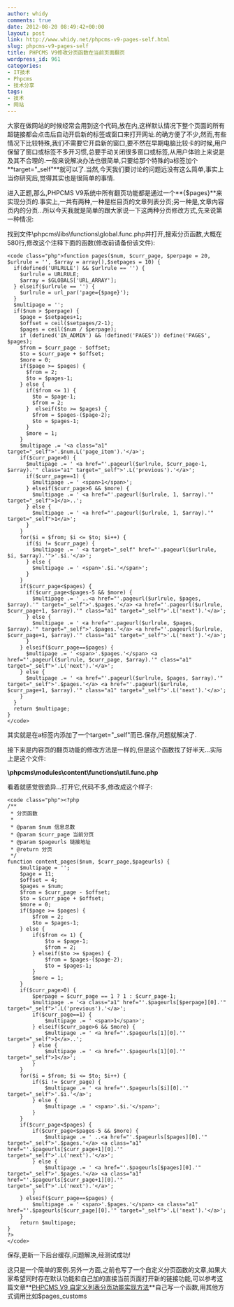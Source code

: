 ```yaml
---
author: whidy
comments: true
date: 2012-08-20 08:49:42+00:00
layout: post
link: http://www.whidy.net/phpcms-v9-pages-self.html
slug: phpcms-v9-pages-self
title: PHPCMS V9修改分页函数在当前页面翻页
wordpress_id: 961
categories:
- IT技术
- Phpcms
- 技术分享
tags:
- 技术
- 网站
---
```


大家在做网站的时候经常会用到<base target="_blank" />这个代码,放在<head></head>内,这样默认情况下整个页面的所有超链接都会点击后自动开启新的标签或窗口来打开网址.的确方便了不少,然而,有些情况下比较特殊,我们不需要它开启新的窗口,要不然在早期电脑比较卡的时候,用户保留了窗口或标签不多开习惯,总要手动关闭很多窗口或标签,从用户体验上来说是及其不合理的.一般来说解决办法也很简单,只要给那个特殊的a标签加个**target="_self"**就可以了.当然,今天我们要讨论的问题远没有这么简单,事实上当你研究后,觉得其实也是很简单的事情.
<!-- more -->
进入正题,那么,PHPCMS V9系统中所有翻页功能都是通过一个**{$pages}**来实现分页的.事实上,一共有两种,一种是栏目页的文章列表分页;另一种是,文章内容页内的分页...所以今天我就是简单的跟大家说一下这两种分页修改方式,先来说第一种情况:

找到文件\phpcms\libs\functions\global.func.php并打开,搜索分页函数,大概在580行,修改这个注释下面的函数(修改前请备份该文件):


    
    <code class="php">function pages($num, $curr_page, $perpage = 20, $urlrule = '', $array = array(),$setpages = 10) {
      if(defined('URLRULE') && $urlrule == '') {
        $urlrule = URLRULE;
        $array = $GLOBALS['URL_ARRAY'];
      } elseif($urlrule == '') {
        $urlrule = url_par('page={$page}');
      }
      $multipage = '';
      if($num > $perpage) {
        $page = $setpages+1;
        $offset = ceil($setpages/2-1);
        $pages = ceil($num / $perpage);
        if (defined('IN_ADMIN') && !defined('PAGES')) define('PAGES', $pages);
        $from = $curr_page - $offset;
        $to = $curr_page + $offset;
        $more = 0;
        if($page >= $pages) {
          $from = 2;
          $to = $pages-1;
        } else {
          if($from <= 1) {
            $to = $page-1;
            $from = 2;
          }  elseif($to >= $pages) {
            $from = $pages-($page-2);
            $to = $pages-1;
          }
          $more = 1;
        }
        $multipage .= '<a class="a1" target="_self">'.$num.L('page_item').'</a>';
        if($curr_page>0) {
          $multipage .= ' <a href="'.pageurl($urlrule, $curr_page-1, $array).'" class="a1" target="_self">'.L('previous').'</a>';
          if($curr_page==1) {
            $multipage .= ' <span>1</span>';
          } elseif($curr_page>6 && $more) {
            $multipage .= ' <a href="'.pageurl($urlrule, 1, $array).'" target="_self">1</a>..';
          } else {
            $multipage .= ' <a href="'.pageurl($urlrule, 1, $array).'" target="_self">1</a>';
          }
        }
        for($i = $from; $i <= $to; $i++) {
          if($i != $curr_page) {
            $multipage .= ' <a target="_self" href="'.pageurl($urlrule, $i, $array).'">'.$i.'</a>';
          } else {
            $multipage .= ' <span>'.$i.'</span>';
          }
        }
        if($curr_page<$pages) {
          if($curr_page<$pages-5 && $more) {
            $multipage .= ' ..<a href="'.pageurl($urlrule, $pages, $array).'" target="_self">'.$pages.'</a> <a href="'.pageurl($urlrule, $curr_page+1, $array).'" class="a1" target="_self">'.L('next').'</a>';
          } else {
            $multipage .= ' <a href="'.pageurl($urlrule, $pages, $array).'" target="_self">'.$pages.'</a> <a href="'.pageurl($urlrule, $curr_page+1, $array).'" class="a1" target="_self">'.L('next').'</a>';
          }
        } elseif($curr_page==$pages) {
          $multipage .= ' <span>'.$pages.'</span> <a href="'.pageurl($urlrule, $curr_page, $array).'" class="a1" target="_self">'.L('next').'</a>';
        } else {
          $multipage .= ' <a href="'.pageurl($urlrule, $pages, $array).'" target="_self">'.$pages.'</a> <a href="'.pageurl($urlrule, $curr_page+1, $array).'" class="a1" target="_self">'.L('next').'</a>';
        }
      }
      return $multipage;
    }
    </code>



其实就是在a标签内添加了一个target="_self"而已.保存,问题就解决了.

接下来是内容页的翻页功能的修改方法是一样的,但是这个函数找了好半天...实际上是这个文件:

**\phpcms\modules\content\functions\util.func.php**

看着就感觉很诡异...打开它,代码不多,修改成这个样子:


    
    <code class="php"><?php
    /**
     * 分页函数
     * 
     * @param $num 信息总数
     * @param $curr_page 当前分页
     * @param $pageurls 链接地址
     * @return 分页
     */
    function content_pages($num, $curr_page,$pageurls) {
    	$multipage = '';
    	$page = 11;
    	$offset = 4;
    	$pages = $num;
    	$from = $curr_page - $offset;
    	$to = $curr_page + $offset;
    	$more = 0;
    	if($page >= $pages) {
    		$from = 2;
    		$to = $pages-1;
    	} else {
    		if($from <= 1) {
    			$to = $page-1;
    			$from = 2;
    		} elseif($to >= $pages) {
    			$from = $pages-($page-2);
    			$to = $pages-1;
    		}
    		$more = 1;
    	}
    	if($curr_page>0) {
    		$perpage = $curr_page == 1 ? 1 : $curr_page-1;
    		$multipage .= '<a class="a1" href="'.$pageurls[$perpage][0].'" target="_self">'.L('previous').'</a>';
    		if($curr_page==1) {
    			$multipage .= ' <span>1</span>';
    		} elseif($curr_page>6 && $more) {
    			$multipage .= ' <a href="'.$pageurls[1][0].'" target="_self">1</a>..';
    		} else {
    			$multipage .= ' <a href="'.$pageurls[1][0].'" target="_self">1</a>';
    		}
    	}
    	for($i = $from; $i <= $to; $i++) {
    		if($i != $curr_page) {
    			$multipage .= ' <a href="'.$pageurls[$i][0].'" target="_self">'.$i.'</a>';
    		} else {
    			$multipage .= ' <span>'.$i.'</span>';
    		}
    	}
    	if($curr_page<$pages) {
    		if($curr_page<$pages-5 && $more) {
    			$multipage .= ' ..<a href="'.$pageurls[$pages][0].'" target="_self">'.$pages.'</a> <a class="a1" href="'.$pageurls[$curr_page+1][0].'" target="_self">'.L('next').'</a>';
    		} else {
    			$multipage .= ' <a href="'.$pageurls[$pages][0].'" target="_self">'.$pages.'</a> <a class="a1" href="'.$pageurls[$curr_page+1][0].'" target="_self">'.L('next').'</a>';
    		}
    	} elseif($curr_page==$pages) {
    		$multipage .= ' <span>'.$pages.'</span> <a class="a1" href="'.$pageurls[$curr_page][0].'" target="_self">'.L('next').'</a>';
    	}
    	return $multipage;
    }
    ?>
    </code>



保存,更新一下后台缓存,问题解决,经测试成功!

这只是一个简单的案例.另外一方面,之前也写了一个自定义分页函数的文章,如果大家希望同时存在默认功能和自己加的直接当前页面打开新的链接功能,可以参考这篇文章**[PHPCMS V9 自定义列表分页功能实现方法](/phpcms-v9-list-page-customize.html)**自己写一个函数,用其他方式调用比如$pages_customs
